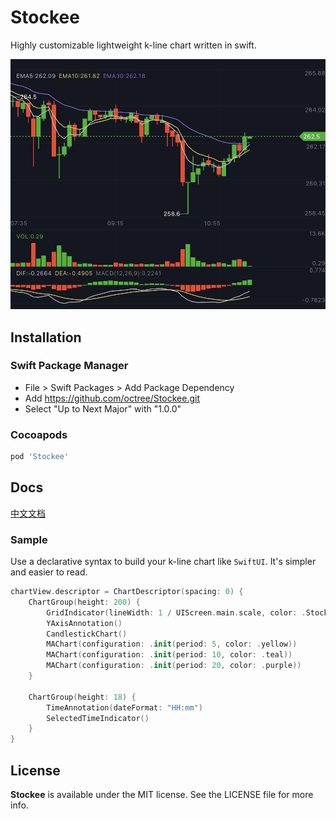 # Stockee

Highly customizable lightweight k-line chart written in swift.

![Cover](./Images/Cover.png)
## Installation

### Swift Package Manager

- File > Swift Packages > Add Package Dependency
- Add https://github.com/octree/Stockee.git
- Select "Up to Next Major" with "1.0.0"

### Cocoapods

```bash
pod 'Stockee'
```

## Docs
[中文文档](./README_CN.md)
### Sample

Use a declarative syntax to build your k-line chart like `SwiftUI`. It's simpler and easier to read.

```swift
chartView.descriptor = ChartDescriptor(spacing: 0) {
    ChartGroup(height: 200) {
        GridIndicator(lineWidth: 1 / UIScreen.main.scale, color: .Stockee.border)
        YAxisAnnotation()
        CandlestickChart()
        MAChart(configuration: .init(period: 5, color: .yellow))
        MAChart(configuration: .init(period: 10, color: .teal))
        MAChart(configuration: .init(period: 20, color: .purple))
    }

    ChartGroup(height: 18) {
        TimeAnnotation(dateFormat: "HH:mm")
        SelectedTimeIndicator()
    }
}
```

## License
**Stockee** is available under the MIT license. See the LICENSE file for more info.